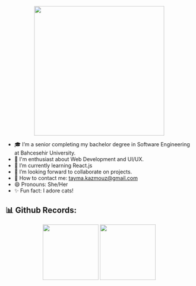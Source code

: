  <div align= "center">
 <img height= "350" width= "350"  src="https://user-images.githubusercontent.com/80001459/135302102-7f165e34-bdaf-4bd8-8d71-e5af7111f359.jpg" />
  </div>


- 🎓 I’m a senior completing my bachelor degree in Software Engineering at Bahcesehir University.
- 🤩 I'm enthusiast about Web Development and UI/UX.
- 🌱 I’m currently learning React.js
- 👯 I’m looking forward to collaborate on projects.
- 📧 How to contact me: tayma.kazmouz@gmail.com
- 😄 Pronouns: She/Her
- ✨ Fun fact: I adore cats!


## 📊 Github Records:
<div align= "center">
  <img height= "150" src="https://github-readme-stats.vercel.app/api?username=Tayma-Kazmouz&show_icons=true&theme=buefy&hide_border=false&border_color=#FFF" />
  <img height= "150" src="https://github-readme-stats.vercel.app/api/top-langs/?username=Tayma-Kazmouz&theme=buefy&layout=compact&count_private=true" />
</div>
